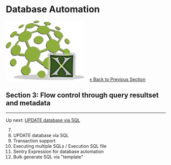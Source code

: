 # Database Automation

![logo](image/logo-x.png) &nbsp;&nbsp;&nbsp;[« Back to Previous Section](Database-Automation-metadata.md)

## Section 3: Flow control through query resultset and metadata


---

Up next: [UPDATE database via SQL](Database-Automation-update.md)

7)	
8)	UPDATE database via SQL
9)	Transaction support
10)	Executing multiple SQLs / Execution SQL file
11)	Sentry Expression for database automation 
12)	Bulk generate SQL via "template"

